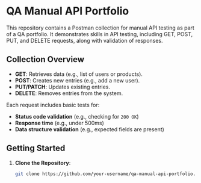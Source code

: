 # QA Manual API Portfolio

This repository contains a Postman collection for manual API testing as part of a QA portfolio. It demonstrates skills in API testing, including GET, POST, PUT, and DELETE requests, along with validation of responses.

## Collection Overview

- **GET**: Retrieves data (e.g., list of users or products).
- **POST**: Creates new entries (e.g., add a new user).
- **PUT/PATCH**: Updates existing entries.
- **DELETE**: Removes entries from the system.

Each request includes basic tests for:
- **Status code validation** (e.g., checking for `200 OK`)
- **Response time** (e.g., under 500ms)
- **Data structure validation** (e.g., expected fields are present)

## Getting Started

1. **Clone the Repository**:
   ```bash
   git clone https://github.com/your-username/qa-manual-api-portfolio.git
